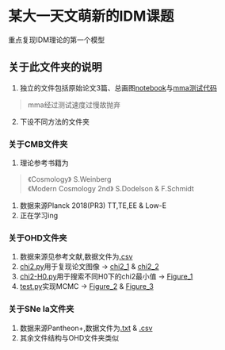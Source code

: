 # 某大一天文萌新的IDM课题
重点复现IDM理论的第一个模型

## 关于此文件夹的说明
1. 独立的文件包括原始论文3篇、总画图[notebook](test.ipynb)与[mma测试代码](test.nb)
>mma经过测试速度过慢故抛弃
2. 下设不同方法的文件夹

### 关于CMB文件夹
1. 理论参考书籍为
>《Cosmology》 S.Weinberg  
>《Modern Cosmology 2nd》 S.Dodelson & F.Schmidt 
1. 数据来源Planck 2018(PR3) TT,TE,EE & Low-E
2. 正在学习ing

### 关于OHD文件夹
1. 数据来源见参考文献,数据文件为[.csv](/OHD/OHD.csv)
2. [chi2.py](OHD/chi2.py)用于复现论文图像 -> [chi2_1](/OHD/chi2_1.png) & [chi2_2](/OHD/chi2_2.png)
3. [chi2-H0.py](/OHD/chi2-H0.py)用于搜索不同H0下的chi2最小值 -> [Figure_1](/OHD/Figure_1.png)
4. [test.py](/OHD/test.py)实现MCMC -> [Figure_2](OHD/Figure_2.png) & [Figure_3](OHD/Figure_3.png)

### 关于SNe Ia文件夹
1. 数据来源Pantheon+,数据文件为[.txt](/SNe%20Ia/Pantheon.txt) & [.csv](/SNe%20Ia/Pantheon.csv)
2. 其余文件结构与OHD文件夹类似
